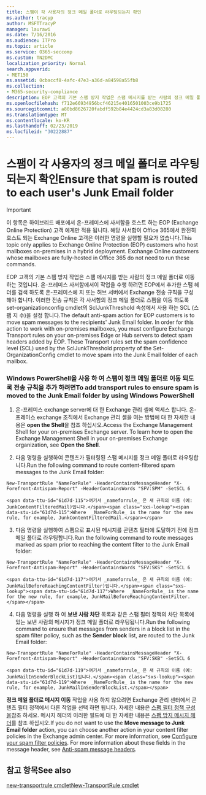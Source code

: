 ```yaml
---
title: 스팸이 각 사용자의 정크 메일 폴더로 라우팅되는지 확인
ms.author: tracyp
author: MSFTTracyP
manager: laurawi
ms.date: 7/16/2016
ms.audience: ITPro
ms.topic: article
ms.service: O365-seccomp
ms.custom: TN2DMC
localization_priority: Normal
search.appverid:
- MET150
ms.assetid: 0cbaccf8-4afc-47e3-a36d-a84598a55fb8
ms.collection:
- M365-security-compliance
description: EOP 고객의 기본 스팸 방지 작업은 스팸 메시지를 받는 사람의 정크 메일 폴더로 이동 하는 것입니다. 온-프레미스 사서함에서이 작업을 수행 하려면 EOP에서 추가한 스팸 헤더를 검색 하도록 온-프레미스에 지 또는 허브 서버에서 Exchange 전송 규칙을 구성 해야 합니다. 이러한 전송 규칙은 각 사서함의 정크 메일 폴더로 스팸을 이동 하도록 set-organizationconfig cmdlet의 SclJunkThreshold 속성에서 사용 하는 SCL (스팸 지 수)을 설정 합니다.
ms.openlocfilehash: f712e66934956bcf46215e4016501003ce9b1725
ms.sourcegitcommit: a80bd8626720fabdf592b84e4424cd3a83d08280
ms.translationtype: MT
ms.contentlocale: ko-KR
ms.lasthandoff: 02/23/2019
ms.locfileid: "30222887"
---
```

# <a name="ensure-that-spam-is-routed-to-each-users-junk-email-folder"></a><span data-ttu-id="61d7d-105">스팸이 각 사용자의 정크 메일 폴더로 라우팅되는지 확인</span><span class="sxs-lookup"><span data-stu-id="61d7d-105">Ensure that spam is routed to each user's Junk Email folder</span></span>

> [!IMPORTANT]
> <span data-ttu-id="61d7d-p102">이 항목은 하이브리드 배포에서 온-프레미스에 사서함을 호스트 하는 EOP (Exchange Online Protection) 고객 에게만 적용 됩니다. 해당 사서함이 Office 365에서 완전히 호스트 되는 Exchange Online 고객은 이러한 명령을 실행할 필요가 없습니다.</span><span class="sxs-lookup"><span data-stu-id="61d7d-p102">This topic only applies to Exchange Online Protection (EOP) customers who host mailboxes on-premises in a hybrid deployment. Exchange Online customers whose mailboxes are fully-hosted in Office 365 do not need to run these commands.</span></span> 
  
<span data-ttu-id="61d7d-p103">EOP 고객의 기본 스팸 방지 작업은 스팸 메시지를 받는 사람의 정크 메일 폴더로 이동 하는 것입니다. 온-프레미스 사서함에서이 작업을 수행 하려면 EOP에서 추가한 스팸 헤더를 검색 하도록 온-프레미스에 지 또는 허브 서버에서 Exchange 전송 규칙을 구성 해야 합니다. 이러한 전송 규칙은 각 사서함의 정크 메일 폴더로 스팸을 이동 하도록 set-organizationconfig cmdlet의 SclJunkThreshold 속성에서 사용 하는 SCL (스팸 지 수)을 설정 합니다.</span><span class="sxs-lookup"><span data-stu-id="61d7d-p103">The default anti-spam action for EOP customers is to move spam messages to the recipients' Junk Email folder. In order for this action to work with on-premises mailboxes, you must configure Exchange Transport rules on your on-premises Edge or Hub servers to detect spam headers added by EOP. These Transport rules set the spam confidence level (SCL) used by the SclJunkThreshold property of the Set-OrganizationConfig cmdlet to move spam into the Junk Email folder of each mailbox.</span></span> 
  
### <a name="to-add-transport-rules-to-ensure-spam-is-moved-to-the-junk-email-folder-by-using-windows-powershell"></a><span data-ttu-id="61d7d-111">Windows PowerShell을 사용 하 여 스팸이 정크 메일 폴더로 이동 되도록 전송 규칙을 추가 하려면</span><span class="sxs-lookup"><span data-stu-id="61d7d-111">To add transport rules to ensure spam is moved to the Junk Email folder by using Windows PowerShell</span></span>

1. <span data-ttu-id="61d7d-p104">온-프레미스 exchange server에 대 한 Exchange 관리 셸에 액세스 합니다. 온-프레미스 exchange 조직에서 Exchange 관리 셸을 여는 방법에 대 한 자세한 내용은 **open the Shell**을 참조 하십시오.</span><span class="sxs-lookup"><span data-stu-id="61d7d-p104">Access the Exchange Management Shell for your on-premises Exchange server. To learn how to open the Exchange Management Shell in your on-premises Exchange organization, see **Open the Shell**.</span></span>
    
2. <span data-ttu-id="61d7d-114">다음 명령을 실행하여 콘텐츠가 필터링된 스팸 메시지를 정크 메일 폴더로 라우팅합니다.</span><span class="sxs-lookup"><span data-stu-id="61d7d-114">Run the following command to route content-filtered spam messages to the Junk Email folder:</span></span>
    
  ```
  New-TransportRule "NameForRule" -HeaderContainsMessageHeader "X-Forefront-Antispam-Report" -HeaderContainsWords "SFV:SPM" -SetSCL 6
  ```

    <span data-ttu-id="61d7d-115">여기서 _nameforrule_ 은 새 규칙의 이름 (예: JunkContentFilteredMail)입니다.</span><span class="sxs-lookup"><span data-stu-id="61d7d-115">Where  _NameForRule_ is the name for the new rule, for example, JunkContentFilteredMail.</span></span> 
    
3. <span data-ttu-id="61d7d-116">다음 명령을 실행하여 스팸으로 표시된 메시지를 콘텐츠 필터에 도달하기 전에 정크 메일 폴더로 라우팅합니다.</span><span class="sxs-lookup"><span data-stu-id="61d7d-116">Run the following command to route messages marked as spam prior to reaching the content filter to the Junk Email folder:</span></span>
    
  ```
  New-TransportRule "NameForRule" -HeaderContainsMessageHeader "X-Forefront-Antispam-Report" -HeaderContainsWords "SFV:SKS" -SetSCL 6
  ```

    <span data-ttu-id="61d7d-117">여기서 _nameforrule_ 은 새 규칙의 이름 (예: JunkMailBeforeReachingContentFilter)입니다.</span><span class="sxs-lookup"><span data-stu-id="61d7d-117">Where  _NameForRule_ is the name for the new rule, for example, JunkMailBeforeReachingContentFilter.</span></span> 
    
4. <span data-ttu-id="61d7d-118">다음 명령을 실행 하 여 **보낸 사람 차단** 목록과 같은 스팸 필터 정책의 차단 목록에 있는 보낸 사람의 메시지가 정크 메일 폴더로 라우팅됩니다.</span><span class="sxs-lookup"><span data-stu-id="61d7d-118">Run the following command to ensure that messages from senders in a block list in the spam filter policy, such as the **Sender block** list, are routed to the Junk Email folder:</span></span> 
    
  ```
  New-TransportRule "NameForRule" -HeaderContainsMessageHeader "X-Forefront-Antispam-Report" -HeaderContainsWords "SFV:SKB" -SetSCL 6
  ```

    <span data-ttu-id="61d7d-119">여기서 _nameforrule_ 은 새 규칙의 이름 (예: JunkMailInSenderBlockList)입니다.</span><span class="sxs-lookup"><span data-stu-id="61d7d-119">Where  _NameForRule_ is the name for the new rule, for example, JunkMailInSenderBlockList.</span></span> 
    
<span data-ttu-id="61d7d-p105">**정크 메일 폴더로 메시지 이동** 작업을 사용 하지 않으려면 Exchange 관리 센터에서 콘텐츠 필터 정책에서 다른 작업을 선택 하면 됩니다. 자세한 내용은 [스팸 필터 정책 구성을](configure-your-spam-filter-policies.md)참조 하세요. 메시지 헤더의 이러한 필드에 대 한 자세한 내용은 [스팸 방지 메시지 헤더](anti-spam-message-headers.md)를 참조 하십시오.</span><span class="sxs-lookup"><span data-stu-id="61d7d-p105">If you do not want to use the **Move message to Junk Email folder** action, you can choose another action in your content filter policies in the Exchange admin center. For more information, see [Configure your spam filter policies](configure-your-spam-filter-policies.md). For more information about these fields in the message header, see [Anti-spam message headers](anti-spam-message-headers.md).</span></span>
  
## <a name="see-also"></a><span data-ttu-id="61d7d-123">참고 항목</span><span class="sxs-lookup"><span data-stu-id="61d7d-123">See also</span></span>

[<span data-ttu-id="61d7d-124">new-transportrule cmdlet</span><span class="sxs-lookup"><span data-stu-id="61d7d-124">New-TransportRule cmdlet</span></span>](https://technet.microsoft.com/library/bb125138%28v=exchg.160%29.aspx)


